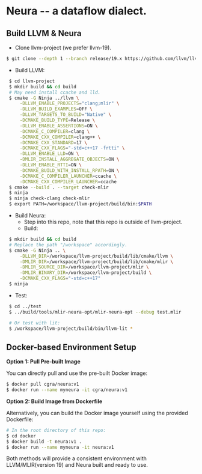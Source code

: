 # Neura -- a dataflow dialect.

Build LLVM & Neura
--------------------------------------------------------
 - Clone llvm-project (we prefer llvm-19).
```sh
$ git clone --depth 1 --branch release/19.x https://github.com/llvm/llvm-project.git
```
 - Build LLVM:
```sh
 $ cd llvm-project
 $ mkdir build && cd build
 # May need install ccache and lld.
 $ cmake -G Ninja ../llvm \
     -DLLVM_ENABLE_PROJECTS="clang;mlir" \
     -DLLVM_BUILD_EXAMPLES=OFF \
     -DLLVM_TARGETS_TO_BUILD="Native" \
     -DCMAKE_BUILD_TYPE=Release \
     -DLLVM_ENABLE_ASSERTIONS=ON \
     -DCMAKE_C_COMPILER=clang \
     -DCMAKE_CXX_COMPILER=clang++ \
     -DCMAKE_CXX_STANDARD=17 \
     -DCMAKE_CXX_FLAGS="-std=c++17 -frtti" \
     -DLLVM_ENABLE_LLD=ON \
     -DMLIR_INSTALL_AGGREGATE_OBJECTS=ON \
     -DLLVM_ENABLE_RTTI=ON \
     -DCMAKE_BUILD_WITH_INSTALL_RPATH=ON \
     -DCMAKE_C_COMPILER_LAUNCHER=ccache \
     -DCMAKE_CXX_COMPILER_LAUNCHER=ccache
 $ cmake --build . --target check-mlir
 $ ninja
 $ ninja check-clang check-mlir
 $ export PATH=/workspace/llvm-project/build/bin:$PATH
```

 - Build Neura:
   - Step into this repo, note that this repo is outside of llvm-project.
   - Build:
```sh
 $ mkdir build && cd build
 # Replace the path "/workspace" accordingly.
 $ cmake -G Ninja .. \
     -DLLVM_DIR=/workspace/llvm-project/build/lib/cmake/llvm \
     -DMLIR_DIR=/workspace/llvm-project/build/lib/cmake/mlir \
     -DMLIR_SOURCE_DIR=/workspace/llvm-project/mlir \
     -DMLIR_BINARY_DIR=/workspace/llvm-project/build \
     -DCMAKE_CXX_FLAGS="-std=c++17"
 $ ninja
```

 - Test:
```sh
 $ cd ../test
 $ ../build/tools/mlir-neura-opt/mlir-neura-opt --debug test.mlir

 # Or test with lit:
 $ /workspace/llvm-project/build/bin/llvm-lit *
```

Docker-based Environment Setup
--------------------------------------------------------
**Option 1: Pull Pre-built Image**

You can directly pull and use the pre-built Docker image:
```sh
$ docker pull cgra/neura:v1
$ docker run --name myneura -it cgra/neura:v1
```

**Option 2: Build Image from Dockerfile**

Alternatively, you can build the Docker image yourself using the provided Dockerfile:
```sh
# In the root directory of this repo:
$ cd docker
$ docker build -t neura:v1 .
$ docker run --name myneura -it neura:v1
```

Both methods will provide a consistent environment with LLVM/MLIR(version 19) and Neura built and ready to use.
